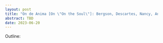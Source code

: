 ```yaml
---
layout: post
title: "On de Anima [On \"On the Soul\"]: Bergson, Descartes, Nancy, Anzaldua, Whitehead"
abstract: TBD
date: 2023-06-20
---
```


Outline:

